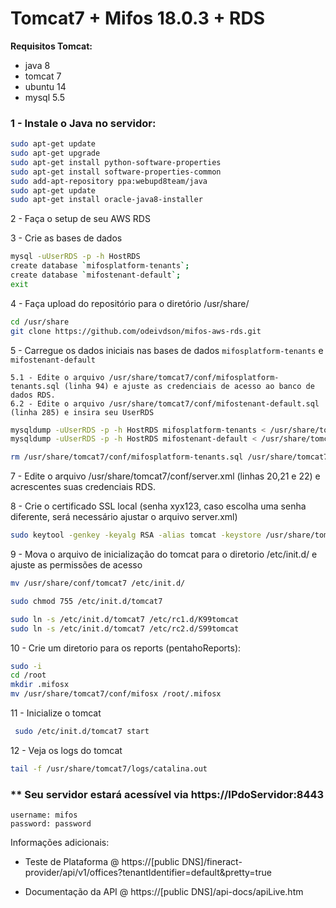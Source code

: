# Tomcat7 + Mifos 18.0.3 + RDS

__Requisitos Tomcat:__
- java 8
- tomcat 7
- ubuntu 14
- mysql 5.5



### 1 - Instale o Java no servidor:

```bash
sudo apt-get update
sudo apt-get upgrade
sudo apt-get install python-software-properties 
sudo apt-get install software-properties-common
sudo add-apt-repository ppa:webupd8team/java 
sudo apt-get update 
sudo apt-get install oracle-java8-installer
```

2 - Faça o setup de seu AWS RDS

3 - Crie as bases de dados 
```bash
mysql -uUserRDS -p -h HostRDS
create database `mifosplatform-tenants`;
create database `mifostenant-default`;
exit 
```

4 - Faça upload do repositório para o diretório /usr/share/

```bash
cd /usr/share
git clone https://github.com/odeivdson/mifos-aws-rds.git
```

5 - Carregue os dados iniciais nas bases de dados  `mifosplatform-tenants` e `mifostenant-default`

    5.1 - Edite o arquivo /usr/share/tomcat7/conf/mifosplatform-tenants.sql (linha 94) e ajuste as credenciais de acesso ao banco de dados RDS.
    6.2 - Edite o arquivo /usr/share/tomcat7/conf/mifostenant-default.sql (linha 285) e insira seu UserRDS

```bash
mysqldump -uUserRDS -p -h HostRDS mifosplatform-tenants < /usr/share/tomcat7/conf/mifosplatform-tenants.sql
mysqldump -uUserRDS -p -h HostRDS mifostenant-default < /usr/share/tomcat7/conf/mifostenant-default.sql

rm /usr/share/tomcat7/conf/mifosplatform-tenants.sql /usr/share/tomcat7/conf/mifostenant-default.sql
```

7 - Edite o arquivo /usr/share/tomcat7/conf/server.xml (linhas 20,21 e 22) e acrescentes suas credenciais RDS.

8 - Crie o certificado SSL local (senha xyx123, caso escolha uma senha diferente, será necessário ajustar o arquivo server.xml)

```bash
sudo keytool -genkey -keyalg RSA -alias tomcat -keystore /usr/share/tomcat.keystore
```

9 - Mova o arquivo de inicialização do tomcat para o diretorio  /etc/init.d/ e ajuste as permissões de acesso

```bash
mv /usr/share/conf/tomcat7 /etc/init.d/

sudo chmod 755 /etc/init.d/tomcat7

sudo ln -s /etc/init.d/tomcat7 /etc/rc1.d/K99tomcat
sudo ln -s /etc/init.d/tomcat7 /etc/rc2.d/S99tomcat
``` 

10 - Crie um diretorio para os reports (pentahoReports):

```bash
sudo -i 
cd /root 
mkdir .mifosx
mv /usr/share/tomcat7/conf/mifosx /root/.mifosx 
```

11 - Inicialize o tomcat

```bash
 sudo /etc/init.d/tomcat7 start
```

12 - Veja os logs do tomcat

```bash
tail -f /usr/share/tomcat7/logs/catalina.out 
```


### ** Seu servidor estará acessível via https://IPdoServidor:8443

    username: mifos
    password: password


Informações adicionais:

- Teste de Plataforma @ https://[public DNS]/fineract-provider/api/v1/offices?tenantIdentifier=default&pretty=true

- Documentação da API @ https://[public DNS]/api-docs/apiLive.htm